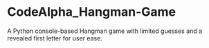 # CodeAlpha_Hangman-Game
A Python console-based Hangman game with limited guesses and a revealed first letter for user ease.
